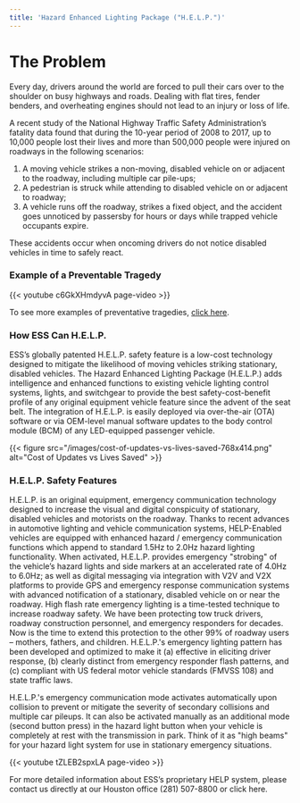 ```yaml
---
title: 'Hazard Enhanced Lighting Package ("H.E.L.P.")'
---
```


# The Problem

Every day, drivers around the world are forced to pull their cars over to the shoulder on 
busy highways and roads. Dealing with flat tires, fender benders, and overheating engines 
should not lead to an injury or loss of life.

A recent study of the National Highway Traffic Safety Administration’s fatality data found
that during the 10-year period of 2008 to 2017, up to 10,000 people lost their 
lives and more than 500,000 people were injured on roadways in the following scenarios:

1. A moving vehicle strikes a non-moving, disabled vehicle on or adjacent to the roadway, 
including multiple car pile-ups;
1. A pedestrian is struck while attending to disabled vehicle on or adjacent to roadway;
1. A vehicle runs off the roadway, strikes a fixed object, and the accident goes unnoticed 
by passersby for hours or days while trapped vehicle occupants expire.

These accidents occur when oncoming drivers do not notice disabled vehicles in time to 
safely react.

### Example of a Preventable Tragedy

{{< youtube c6GkXHmdyvA page-video >}}

To see more examples of preventative tragedies, [click here](https://www.ess-help.com/preventable-tragedies/).

### How ESS Can H.E.L.P.

ESS’s globally patented H.E.L.P. safety feature is a low-cost technology designed to mitigate the 
likelihood of moving vehicles striking stationary, disabled vehicles. The Hazard Enhanced 
Lighting Package (H.E.L.P.) adds intelligence and enhanced functions to existing vehicle 
lighting control systems, lights, and switchgear to provide the best safety-cost-benefit 
profile of any original equipment vehicle feature since the advent of the seat belt. The 
integration of H.E.L.P. is easily deployed via over-the-air (OTA) software or via OEM-level 
manual software updates to the body control module (BCM) of any LED-equipped passenger vehicle.

{{< figure src="/images/cost-of-updates-vs-lives-saved-768x414.png" alt="Cost of Updates vs Lives Saved" >}}

### H.E.L.P. Safety Features 

H.E.L.P. is an original equipment, emergency communication technology designed to increase the 
visual and digital conspicuity of stationary, disabled vehicles and motorists on the roadway. 
Thanks to recent advances in automotive lighting and vehicle communication systems, HELP-Enabled 
vehicles are equipped with enhanced hazard / emergency communication functions which append to 
standard 1.5Hz to 2.0Hz hazard lighting functionality.  When activated, H.E.L.P. provides 
emergency "strobing" of the vehicle’s hazard lights and side markers at an accelerated rate of 
4.0Hz to 6.0Hz; as well as digital messaging via integration with V2V and V2X platforms to provide 
GPS and emergency response communication systems with advanced notification of a stationary, 
disabled vehicle on or near the roadway. High flash rate emergency lighting is a time-tested technique 
to increase roadway safety.  We have been protecting tow truck drivers, roadway construction 
personnel, and emergency responders for decades.  Now is the time to extend this protection 
to the other 99% of roadway users – mothers, fathers, and children.  H.E.L.P.'s emergency lighting pattern 
has been developed and optimized to make it (a) effective in eliciting driver response, (b) 
clearly distinct from emergency responder flash patterns, and (c) compliant with US federal 
motor vehicle standards (FMVSS 108) and state traffic laws.
 
H.E.L.P.'s emergency communication mode activates automatically upon collision to prevent or 
mitigate the severity of secondary collisions and multiple car pileups.  It can also be 
activated manually as an additional mode (second button press) in the hazard light button 
when your vehicle is completely at rest with the transmission in park.  Think of it as "high 
beams" for your hazard light system for use in stationary emergency situations.

{{< youtube tZLEB2spxLA page-video >}}

For more detailed information about ESS’s proprietary HELP system, please contact us 
directly at our Houston office (281) 507-8800 or click here.
